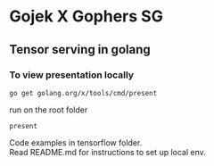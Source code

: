 # Gojek X Gophers SG

## Tensor serving in golang 

### To view presentation locally
```
go get golang.org/x/tools/cmd/present 
```
run on the root folder
```
present
```

Code examples in tensorflow folder.  
Read README.md for instructions to set up local env.
